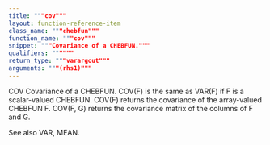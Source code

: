 ```yaml
---
title: """cov"""
layout: function-reference-item
class_name: """chebfun"""
function_name: """cov"""
snippet: """Covariance of a CHEBFUN."""
qualifiers: """"""
return_type: """varargout"""
arguments: """(rhs1)"""
---
```


 COV   Covariance of a CHEBFUN.
    COV(F) is the same as VAR(F) if F is a scalar-valued CHEBFUN.
    COV(F) returns the covariance of the array-valued CHEBFUN F. 
    COV(F, G) returns the covariance matrix of the columns of F and G.
 
  See also VAR, MEAN.
